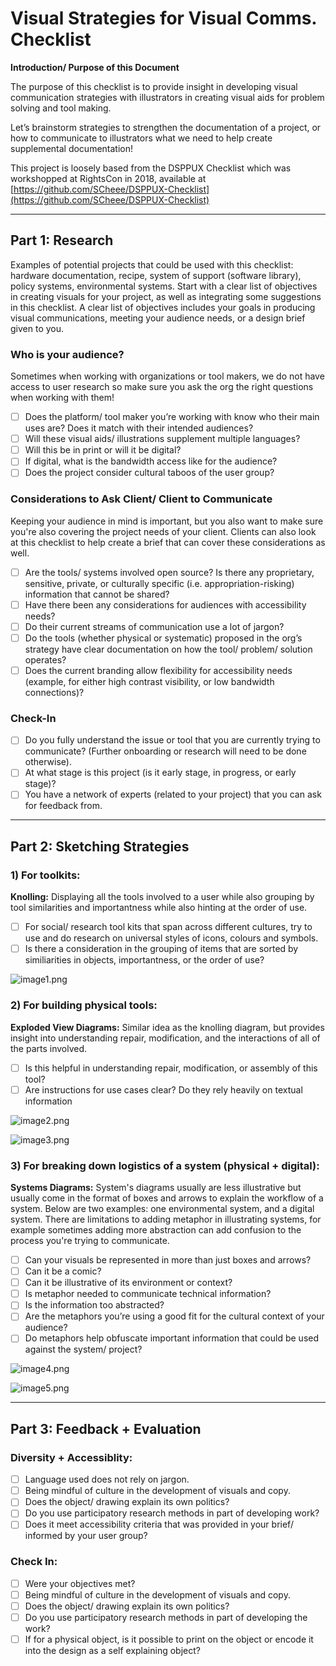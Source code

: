 # Visual Strategies for Visual Comms. Checklist

**Introduction/ Purpose of this Document**

The purpose of this checklist is to provide insight in developing visual communication strategies with illustrators in creating visual aids for problem solving and tool making.

Let’s brainstorm strategies to strengthen the documentation of a project, or how to communicate to illustrators what we need to help create supplemental documentation!

This project is loosely based from the DSPPUX Checklist which was workshopped at RightsCon in 2018, available at [https://github.com/SCheee/DSPPUX-Checklist](https://github.com/SCheee/DSPPUX-Checklist)

---

## Part 1: Research

Examples of potential projects that could be used with this checklist: hardware documentation, recipe, system of support (software library), policy systems, environmental systems. Start with a clear list of objectives in creating visuals for your project, as well as integrating some suggestions in this checklist. A clear list of objectives includes your goals in producing visual communications, meeting your audience needs, or a design brief given to you. 

### Who is your audience?

Sometimes when working with organizations or tool makers, we do not have access to user research so make sure you ask the org the right questions when working with them!

- [ ]  Does the platform/ tool maker you’re working with know who their main uses are? Does it match with their intended audiences?
- [ ]  Will these visual aids/ illustrations supplement multiple languages?
- [ ]  Will this be in print or will it be digital?
- [ ]  If digital, what is the bandwidth access like for the audience?
- [ ]  Does the project consider cultural taboos of the user group?

### Considerations to Ask Client/ Client to Communicate

Keeping your audience in mind is important, but you also want to make sure you're also covering the project needs of your client. Clients can also look at this checklist to help create a brief that can cover these considerations as well. 

- [ ]  Are the tools/ systems involved open source? Is there any proprietary, sensitive, private, or culturally specific (i.e. appropriation-risking) information that cannot be shared?
- [ ]  Have there been any considerations for audiences with accessibility needs?
- [ ]  Do their current streams of communication use a lot of jargon?
- [ ]  Do the tools (whether physical or systematic) proposed in the org’s strategy have clear documentation on how the tool/ problem/ solution operates?
- [ ]  Does the current branding allow flexibility for accessibility needs (example, for either high contrast visibility, or low bandwidth connections)?

### Check-In

- [ ]  Do you fully understand the issue or tool that you are currently trying to communicate? (Further onboarding or research will need to be done otherwise).
- [ ]  At what stage is this project (is it early stage, in progress, or early stage)?
- [ ]  You have a network of experts (related to your project) that you can ask for feedback from.

---

## Part 2: Sketching Strategies

### 1) For toolkits:

**Knolling:** Displaying all the tools involved to a user while also grouping by tool similarities and importantness while also hinting at the order of use. 

- [ ]  For social/ research tool kits that span across different cultures, try to use and do research on universal styles of icons, colours and symbols.
- [ ]  Is there a consideration in the grouping of items that are sorted by similiarities in objects, importantness, or the order of use?

![image1.png](images/image1.png)

### 2) For building physical tools:

**Exploded View Diagrams:** Similar idea as the knolling diagram, but provides insight into understanding repair, modification, and the interactions of all of the parts involved. 

- [ ]  Is this helpful in understanding repair, modification, or assembly of this tool?
- [ ]  Are instructions for use cases clear? Do they rely heavily on textual information

![image2.png](images/image2.png)

![image3.png](images/image3.png)

### 3) For breaking down logistics of a system (physical + digital):

**Systems Diagrams:** System's diagrams usually are less illustrative but usually come in the format of boxes and arrows to explain the workflow of a system. Below are two examples: one environmental system, and a digital system. There are limitations to adding metaphor in illustrating systems, for example sometimes adding more abstraction can add confusion to the process you're trying to communicate. 

- [ ]  Can your visuals be represented in more than just boxes and arrows?
- [ ]  Can it be a comic?
- [ ]  Can it be illustrative of its environment or context?
- [ ]  Is metaphor needed to communicate technical information?
- [ ]  Is the information too abstracted?
- [ ]  Are the metaphors you’re using a good fit for the cultural context of your audience?
- [ ]  Do metaphors help obfuscate important information that could be used against the system/ project?

![image4.png](images/image4.png)

![image5.png](images/image5.png)

---

## Part 3: Feedback + Evaluation

### Diversity + Accessiblity:

- [ ]  Language used does not rely on jargon.
- [ ]  Being mindful of culture in the development of visuals and copy.
- [ ]  Does the object/ drawing explain its own politics?
- [ ]  Do you use participatory research methods in part of developing work?
- [ ]  Does it meet accessibility criteria that was provided in your brief/ informed by your user group?

### Check In:

- [ ]  Were your objectives met?
- [ ]  Being mindful of culture in the development of visuals and copy.
- [ ]  Does the object/ drawing explain its own politics?
- [ ]  Do you use participatory research methods in part of developing the work?
- [ ]  If for a physical object, is it possible to print on the object or encode it into the design as a self explaining object?
